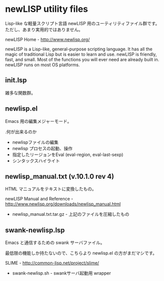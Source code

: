 newLISP utility files
=====================

Lisp-like な軽量スクリプト言語 newLISP 用のユーティリティファイル群です。
ただし、あまり実用的ではありません。

newLISP Home - http://www.newlisp.org/

 newLISP is a Lisp-like, general-purpose scripting language. It has all
the magic of traditional Lisp but is easier to learn and use. newLISP is
friendly, fast, and small. Most of the functions you will ever need are
already built in. newLISP runs on most OS platforms.

init.lsp
--------
雑多な関数群。


newlisp.el
----------
Emacs 用の編集メジャーモード。

.何が出来るのか
- newlispファイルの編集
- newlisp プロセスの起動、操作
- 指定したリージョンをEval (eval-region, eval-last-sexp)
- シンタックスハイライト


newlisp_manual.txt (v.10.1.0 rev 4)
-----------------------------------
HTML マニュアルをテキストに変換したもの。

newLISP Manual and Reference - http://www.newlisp.org/downloads/newlisp_manual.html

* newlisp_manual.txt.tar.gz - 上記のファイルを圧縮したもの


swank-newlisp.lsp
-----------------
Emacs と通信するための swank サーバファイル。

最低限の機能しか持たないので、こちらより newlisp.el の方がまだマシです。

SLIME  - http://common-lisp.net/project/slime/

* swank-newlisp.sh - swankサーバ起動用 wrapper
